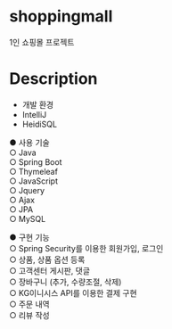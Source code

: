 # shoppingmall
1인 쇼핑몰 프로젝트
# Description
* 개발 환경  
* IntelliJ  
* HeidiSQL  
  
● 사용 기술  
  ○ Java  
  ○ Spring Boot  
  ○ Thymeleaf  
  ○ JavaScript  
  ○ Jquery  
  ○ Ajax  
  ○ JPA  
  ○ MySQL  
  
● 구현 기능  
  ○ Spring Security를 이용한 회원가입, 로그인  
  ○ 상품, 상품 옵션 등록  
  ○ 고객센터 게시판, 댓글  
  ○ 장바구니 (추가, 수량조절, 삭제)  
  ○ KG이니시스 API를 이용한 결제 구현  
  ○ 주문 내역  
  ○ 리뷰 작성  
